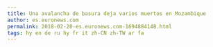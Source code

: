 ```yaml
---
title: Una avalancha de basura deja varios muertos en Mozambique
author: es.euronews.com
permalink: 2018-02-20-es.euronews.com-1694884148.html
tags: hy en de ru hy fr it zh-CN zh-TW ar fa
---
```


